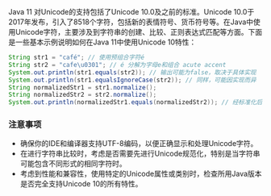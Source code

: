 Java 11 对Unicode的支持包括了Unicode 10.0及之前的标准。Unicode 10.0于2017年发布，引入了8518个字符，包括新的表情符号、货币符号等。在Java中使用Unicode字符，主要涉及到字符串的创建、比较、正则表达式匹配等方面。下面是一些基本示例说明如何在Java 11中使用Unicode 10特性：
```java
String str1 = "café"; // 使用预组合字符é
String str2 = "cafe\u0301"; // é 分解为字母e和组合 acute accent
System.out.println(str1.equals(str2)); // 输出可能为false，取决于具体实现
System.out.println(str1.equalsIgnoreCase(str2)); // 同样，可能因实现而异
String normalizedStr1 = str1.normalize();
String normalizedStr2 = str2.normalize();
System.out.println(normalizedStr1.equals(normalizedStr2)); // 经标准化后，应为true
```
### 注意事项

- 确保你的IDE和编译器支持UTF-8编码，以便正确显示和处理Unicode字符。
- 在进行字符串比较时，考虑是否需要先进行Unicode规范化，特别是当字符串可能包含不同形式的相同字符时。
- 考虑到性能和兼容性，使用特定的Unicode属性或类别时，检查所用Java版本是否完全支持Unicode 10的所有特性。
